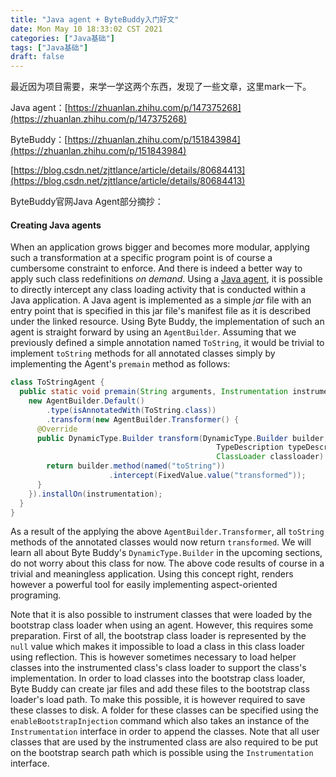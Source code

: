 ```yaml
---
title: "Java agent + ByteBuddy入门好文"
date: Mon May 10 18:33:02 CST 2021
categories: ["Java基础"]
tags: ["Java基础"]
draft: false
---
```


最近因为项目需要，来学一学这两个东西，发现了一些文章，这里mark一下。

Java agent：[https://zhuanlan.zhihu.com/p/147375268](https://zhuanlan.zhihu.com/p/147375268)

ByteBuddy：[https://zhuanlan.zhihu.com/p/151843984](https://zhuanlan.zhihu.com/p/151843984)

[https://blog.csdn.net/zjttlance/article/details/80684413](https://blog.csdn.net/zjttlance/article/details/80684413)

ByteBuddy官网Java Agent部分摘抄：
#### Creating Java agents

When an application grows bigger and becomes more modular, applying such a transformation at a specific program point is of course a cumbersome constraint to enforce. And there is indeed a better way to apply such class redefinitions *on demand*. Using a [Java agent](https://docs.oracle.com/javase/8/docs/api/java/lang/instrument/package-summary.html), it is possible to directly intercept any class loading activity that is conducted within a Java application. A Java agent is implemented as a simple *jar* file with an entry point that is specified in this jar file's manifest file as it is described under the linked resource. Using Byte Buddy, the implementation of such an agent is straight forward by using an `AgentBuilder`. Assuming that we previously defined a simple annotation named `ToString`, it would be trivial to implement `toString` methods for all annotated classes simply by implementing the Agent's `premain` method as follows:

```java
class ToStringAgent {
  public static void premain(String arguments, Instrumentation instrumentation) {
    new AgentBuilder.Default()
        .type(isAnnotatedWith(ToString.class))
        .transform(new AgentBuilder.Transformer() {
      @Override
      public DynamicType.Builder transform(DynamicType.Builder builder,
                                              TypeDescription typeDescription,
                                              ClassLoader classloader) {
        return builder.method(named("toString"))
                      .intercept(FixedValue.value("transformed"));
      }
    }).installOn(instrumentation);
  }
}
```

As a result of the applying the above `AgentBuilder.Transformer`, all `toString` methods of the annotated classes would now return `transformed`. We will learn all about Byte Buddy's `DynamicType.Builder` in the upcoming sections, do not worry about this class for now. The above code results of course in a trivial and meaningless application. Using this concept right, renders however a powerful tool for easily implementing aspect-oriented programing.

Note that it is also possible to instrument classes that were loaded by the bootstrap class loader when using an agent. However, this requires some preparation. First of all, the bootstrap class loader is represented by the `null` value which makes it impossible to load a class in this class loader using reflection. This is however sometimes necessary to load helper classes into the instrumented class's class loader to support the class's implementation. In order to load classes into the bootstrap class loader, Byte Buddy can create jar files and add these files to the bootstrap class loader's load path. To make this possible, it is however required to save these classes to disk. A folder for these classes can be specified using the `enableBootstrapInjection` command which also takes an instance of the `Instrumentation` interface in order to append the classes. Note that all user classes that are used by the instrumented class are also required to be put on the bootstrap search path which is possible using the `Instrumentation` interface.
